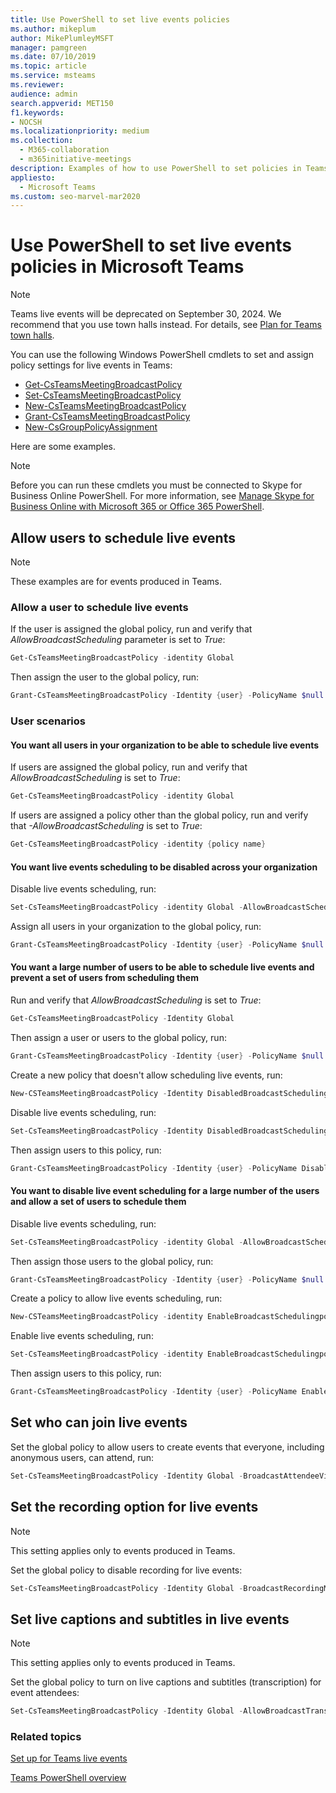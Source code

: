 ```yaml
---
title: Use PowerShell to set live events policies
ms.author: mikeplum
author: MikePlumleyMSFT
manager: pamgreen
ms.date: 07/10/2019
ms.topic: article
ms.service: msteams
ms.reviewer: 
audience: admin
search.appverid: MET150
f1.keywords:
- NOCSH
ms.localizationpriority: medium
ms.collection: 
  - M365-collaboration
  - m365initiative-meetings
description: Examples of how to use PowerShell to set policies in Teams to control who can hold live events in your organization and the features available in the events.
appliesto: 
  - Microsoft Teams
ms.custom: seo-marvel-mar2020
---
```


# Use PowerShell to set live events policies in Microsoft Teams

> [!NOTE]
> Teams live events will be deprecated on September 30, 2024. We recommend that you use town halls instead. For details, see [Plan for Teams town halls](/microsoftteams/plan-town-halls).

You can use the following Windows PowerShell cmdlets to set and assign policy settings for live events in Teams:

- [Get-CsTeamsMeetingBroadcastPolicy](/powershell/module/skype/get-csteamsmeetingbroadcastpolicy)
- [Set-CsTeamsMeetingBroadcastPolicy](/powershell/module/skype/set-csteamsmeetingbroadcastpolicy)
- [New-CsTeamsMeetingBroadcastPolicy](/powershell/module/skype/new-csteamsmeetingbroadcastpolicy)
- [Grant-CsTeamsMeetingBroadcastPolicy](/powershell/module/skype/grant-csteamsmeetingbroadcastpolicy)
- [New-CsGroupPolicyAssignment](/powershell/module/teams/new-csgrouppolicyassignment)

Here are some examples.

> [!NOTE]
> Before you can run these cmdlets you must be connected to Skype for Business Online PowerShell. For more information, see [Manage Skype for Business Online with Microsoft 365 or Office 365 PowerShell](/office365/enterprise/powershell/manage-skype-for-business-online-with-office-365-powershell).

## Allow users to schedule live events

> [!NOTE]
> These examples are for events produced in Teams.

### Allow a user to schedule live events

If the user is assigned the global policy, run and verify that *AllowBroadcastScheduling* parameter is set to *True*:

```PowerShell
Get-CsTeamsMeetingBroadcastPolicy -identity Global
```

Then assign the user to the global policy, run:

```PowerShell
Grant-CsTeamsMeetingBroadcastPolicy -Identity {user} -PolicyName $null -Verbose
```

### User scenarios

#### You want all users in your organization to be able to schedule live events

If users are assigned the global policy, run and verify that *AllowBroadcastScheduling* is set to *True*:

```PowerShell
Get-CsTeamsMeetingBroadcastPolicy -identity Global
```

If users are assigned a policy other than the global policy, run and verify that *-AllowBroadcastScheduling* is set to *True*:

```PowerShell
Get-CsTeamsMeetingBroadcastPolicy -identity {policy name}
```

#### You want live events scheduling to be disabled across your organization

Disable live events scheduling, run:

```PowerShell
Set-CsTeamsMeetingBroadcastPolicy -identity Global -AllowBroadcastScheduling $false
```

Assign all users in your organization to the global policy, run:

```PowerShell
Grant-CsTeamsMeetingBroadcastPolicy -Identity {user} -PolicyName $null -Verbose
```

#### You want a large number of users to be able to schedule live events and prevent a set of users from scheduling them

Run and verify that *AllowBroadcastScheduling* is set to *True*:

```PowerShell
Get-CsTeamsMeetingBroadcastPolicy -Identity Global
```

Then assign a user or users to the global policy, run:

```PowerShell
Grant-CsTeamsMeetingBroadcastPolicy -Identity {user} -PolicyName $null -Verbose
```

Create a new policy that doesn't allow scheduling live events, run:

```PowerShell
New-CSTeamsMeetingBroadcastPolicy -Identity DisabledBroadcastSchedulingPolicy
```

Disable live events scheduling, run:

```PowerShell
Set-CsTeamsMeetingBroadcastPolicy -Identity DisabledBroadcastSchedulingPolicy -AllowBroadcastScheduling $false
```

Then assign users to this policy, run:

```PowerShell
Grant-CsTeamsMeetingBroadcastPolicy -Identity {user} -PolicyName DisabledBroadcastSchedulingPolicy -Verbose
```

#### You want to disable live event scheduling for a large number of the users and allow a set of users to schedule them

Disable live events scheduling, run:

```PowerShell
Set-CsTeamsMeetingBroadcastPolicy -identity Global -AllowBroadcastScheduling $false
```

Then assign those users to the global policy, run:

```PowerShell
Grant-CsTeamsMeetingBroadcastPolicy -Identity {user} -PolicyName $null -Verbose
```

Create a policy to allow live events scheduling, run:

```PowerShell
New-CSTeamsMeetingBroadcastPolicy -identity EnableBroadcastSchedulingpolicy
```

Enable live events scheduling, run:

```PowerShell
Set-CsTeamsMeetingBroadcastPolicy -identity EnableBroadcastSchedulingpolicy -AllowBroadcastScheduling $true
```

Then assign users to this policy, run:

```PowerShell
Grant-CsTeamsMeetingBroadcastPolicy -Identity {user} -PolicyName EnableBroadcastSchedulingpolicy -Verbose
```

## Set who can join live events

Set the global policy to allow users to create events that everyone, including anonymous users, can attend, run:

```PowerShell
Set-CsTeamsMeetingBroadcastPolicy -Identity Global -BroadcastAttendeeVisibility Everyone  
```

## Set the recording option for live events

> [!NOTE]
> This setting applies only to events produced in Teams.

Set the global policy to disable recording for live events:

```PowerShell
Set-CsTeamsMeetingBroadcastPolicy -Identity Global -BroadcastRecordingMode AlwaysDisabled 
```

## Set live captions and subtitles in live events

> [!NOTE]
> This setting applies only to events produced in Teams.

Set the global policy to turn on live captions and subtitles (transcription) for event attendees:

```PowerShell
Set-CsTeamsMeetingBroadcastPolicy -Identity Global -AllowBroadcastTranscription $true 
```

### Related topics

[Set up for Teams live events](set-up-for-teams-live-events.md)

[Teams PowerShell overview](../teams-powershell-overview.md)
